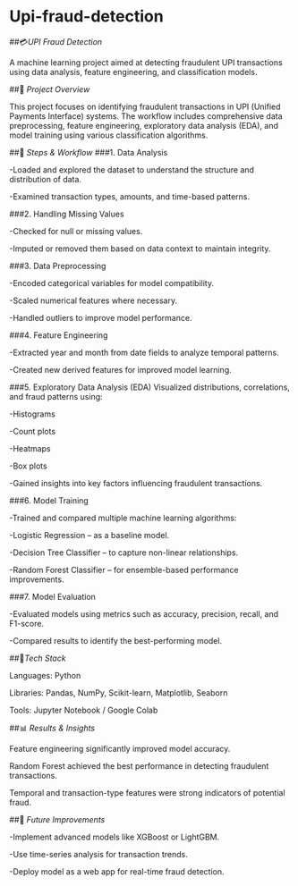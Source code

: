 # Upi-fraud-detection
##💳*UPI Fraud Detection*

A machine learning project aimed at detecting fraudulent UPI transactions using data analysis, feature engineering, and classification models.

##🧠 *Project Overview*

This project focuses on identifying fraudulent transactions in UPI (Unified Payments Interface) systems. The workflow includes comprehensive data preprocessing, feature engineering, exploratory data analysis (EDA), and model training using various classification algorithms.

##🚀 *Steps & Workflow*
###1. Data Analysis

-Loaded and explored the dataset to understand the structure and distribution of data.

-Examined transaction types, amounts, and time-based patterns.

###2. Handling Missing Values

-Checked for null or missing values.

-Imputed or removed them based on data context to maintain integrity.

###3. Data Preprocessing

-Encoded categorical variables for model compatibility.

-Scaled numerical features where necessary.

-Handled outliers to improve model performance.

###4. Feature Engineering

-Extracted year and month from date fields to analyze temporal patterns.

-Created new derived features for improved model learning.

###5. Exploratory Data Analysis (EDA)
   Visualized distributions, correlations, and fraud patterns using:

-Histograms

-Count plots

-Heatmaps

-Box plots

-Gained insights into key factors influencing fraudulent transactions.

###6. Model Training

-Trained and compared multiple machine learning algorithms:

-Logistic Regression – as a baseline model.

-Decision Tree Classifier – to capture non-linear relationships.

-Random Forest Classifier – for ensemble-based performance improvements.

###7. Model Evaluation

-Evaluated models using metrics such as accuracy, precision, recall, and F1-score.

-Compared results to identify the best-performing model.

##🧩*Tech Stack*

Languages: Python

Libraries: Pandas, NumPy, Scikit-learn, Matplotlib, Seaborn

Tools: Jupyter Notebook / Google Colab

##📊 *Results & Insights*

Feature engineering significantly improved model accuracy.

Random Forest achieved the best performance in detecting fraudulent transactions.

Temporal and transaction-type features were strong indicators of potential fraud.

##🧪 *Future Improvements*

-Implement advanced models like XGBoost or LightGBM.

-Use time-series analysis for transaction trends.

-Deploy model as a web app for real-time fraud detection.
